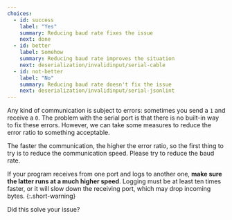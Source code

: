 ```yaml
---
choices:
  - id: success
    label: "Yes"
    summary: Reducing baud rate fixes the issue
    next: done
  - id: better
    label: Somehow
    summary: Reducing baud rate improves the situation
    next: deserialization/invalidinput/serial-cable
  - id: not-better
    label: "No"
    summary: Reducing baud rate doesn't fix the issue
    next: deserialization/invalidinput/serial-jsonlint
---
```


Any kind of communication is subject to errors: sometimes you send a `1` and receive a `0`.
The problem with the serial port is that there is no built-in way to fix these errors.
However, we can take some measures to reduce the error ratio to something acceptable.

The faster the communication, the higher the error ratio, so the first thing to try is to reduce the communication speed.
Please try to reduce the baud rate.

If your program receives from one port and logs to another one, **make sure the latter runs at a much higher speed**. Logging must be at least ten times faster, or it will slow down the receiving port, which may drop incoming bytes.
{:.short-warning}

Did this solve your issue?